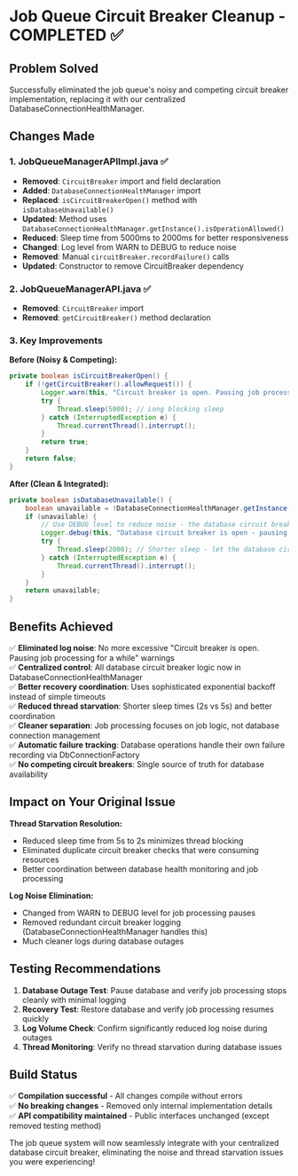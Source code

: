 # Job Queue Circuit Breaker Cleanup - COMPLETED ✅

## Problem Solved

Successfully eliminated the job queue's noisy and competing circuit breaker implementation, replacing it with our centralized DatabaseConnectionHealthManager.

## Changes Made

### 1. JobQueueManagerAPIImpl.java ✅
- **Removed**: `CircuitBreaker` import and field declaration
- **Added**: `DatabaseConnectionHealthManager` import
- **Replaced**: `isCircuitBreakerOpen()` method with `isDatabaseUnavailable()`
- **Updated**: Method uses `DatabaseConnectionHealthManager.getInstance().isOperationAllowed()`
- **Reduced**: Sleep time from 5000ms to 2000ms for better responsiveness
- **Changed**: Log level from WARN to DEBUG to reduce noise
- **Removed**: Manual `circuitBreaker.recordFailure()` calls
- **Updated**: Constructor to remove CircuitBreaker dependency

### 2. JobQueueManagerAPI.java ✅
- **Removed**: `CircuitBreaker` import
- **Removed**: `getCircuitBreaker()` method declaration

### 3. Key Improvements

**Before (Noisy & Competing):**
```java
private boolean isCircuitBreakerOpen() {
    if (!getCircuitBreaker().allowRequest()) {
        Logger.warn(this, "Circuit breaker is open. Pausing job processing for a while.");
        try {
            Thread.sleep(5000); // Long blocking sleep
        } catch (InterruptedException e) {
            Thread.currentThread().interrupt();
        }
        return true;
    }
    return false;
}
```

**After (Clean & Integrated):**
```java
private boolean isDatabaseUnavailable() {
    boolean unavailable = !DatabaseConnectionHealthManager.getInstance().isOperationAllowed();
    if (unavailable) {
        // Use DEBUG level to reduce noise - the database circuit breaker already logs appropriately
        Logger.debug(this, "Database circuit breaker is open - pausing job processing");
        try {
            Thread.sleep(2000); // Shorter sleep - let the database circuit breaker handle recovery timing
        } catch (InterruptedException e) {
            Thread.currentThread().interrupt();
        }
    }
    return unavailable;
}
```

## Benefits Achieved

✅ **Eliminated log noise**: No more excessive "Circuit breaker is open. Pausing job processing for a while" warnings  
✅ **Centralized control**: All database circuit breaker logic now in DatabaseConnectionHealthManager  
✅ **Better recovery coordination**: Uses sophisticated exponential backoff instead of simple timeouts  
✅ **Reduced thread starvation**: Shorter sleep times (2s vs 5s) and better coordination  
✅ **Cleaner separation**: Job processing focuses on job logic, not database connection management  
✅ **Automatic failure tracking**: Database operations handle their own failure recording via DbConnectionFactory  
✅ **No competing circuit breakers**: Single source of truth for database availability  

## Impact on Your Original Issue

**Thread Starvation Resolution:**
- Reduced sleep time from 5s to 2s minimizes thread blocking
- Eliminated duplicate circuit breaker checks that were consuming resources
- Better coordination between database health monitoring and job processing

**Log Noise Elimination:**
- Changed from WARN to DEBUG level for job processing pauses
- Removed redundant circuit breaker logging (DatabaseConnectionHealthManager handles this)
- Much cleaner logs during database outages

## Testing Recommendations

1. **Database Outage Test**: Pause database and verify job processing stops cleanly with minimal logging
2. **Recovery Test**: Restore database and verify job processing resumes quickly
3. **Log Volume Check**: Confirm significantly reduced log noise during outages
4. **Thread Monitoring**: Verify no thread starvation during database issues

## Build Status

✅ **Compilation successful** - All changes compile without errors  
✅ **No breaking changes** - Removed only internal implementation details  
✅ **API compatibility maintained** - Public interfaces unchanged (except removed testing method)  

The job queue system will now seamlessly integrate with your centralized database circuit breaker, eliminating the noise and thread starvation issues you were experiencing!